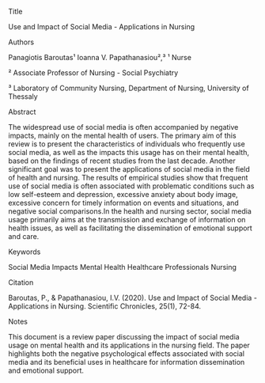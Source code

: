 Title

Use and Impact of Social Media - Applications in Nursing

Authors

Panagiotis Baroutas¹
Ioanna V. Papathanasiou²,³
¹ Nurse

² Associate Professor of Nursing - Social Psychiatry

³ Laboratory of Community Nursing, Department of Nursing, University of Thessaly

Abstract

The widespread use of social media is often accompanied by negative impacts, mainly on the mental health of users.
The primary aim of this review is to present the characteristics of individuals who frequently use social media,
as well as the impacts this usage has on their mental health, based on the findings of recent studies from the last decade. 
Another significant goal was to present the applications of social media in the field of health and nursing. 
The results of empirical studies show that frequent use of social media is often associated with problematic
conditions such as low self-esteem and depression, excessive anxiety about body image, excessive concern 
for timely information on events and situations, and negative social comparisons.In the health and nursing sector,
social media usage primarily aims at the transmission and exchange of information on health issues, as well as
facilitating the dissemination of emotional support and care.

Keywords

Social Media
Impacts
Mental Health
Healthcare Professionals
Nursing

Citation

Baroutas, P., & Papathanasiou, I.V. (2020). Use and Impact of Social Media - Applications in Nursing. Scientific Chronicles, 25(1), 72-84.

Notes

This document is a review paper discussing the impact of social media usage on mental health and its applications in the nursing field. 
The paper highlights both the negative psychological effects associated with social media and its beneficial uses in healthcare
for information dissemination and emotional support.

